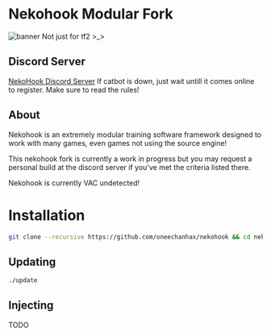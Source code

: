 
# Nekohook Modular Fork
![banner](http://i.imgur.com/w96wdtE.png)
Not just for tf2 >_>

## Discord Server
[NekoHook Discord Server](https://discord.gg/Jp8SKtG)
If catbot is down, just wait untill it comes online to register. Make sure to read the rules!

## About
Nekohook is an extremely modular training software framework designed to work with many games, even games not using the source engine!   

This nekohook fork is currently a work in progress but you may request a personal build at the discord server if you've met the criteria listed there.   

Nekohook is currently VAC undetected!

# Installation
```bash
git clone --recursive https://github.com/oneechanhax/nekohook && cd nekohook && ./build
```

## Updating
```bash
./update
```

## Injecting
TODO
